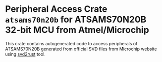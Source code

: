 # Peripheral Access Crate `atsams70n20b` for ATSAMS70N20B 32-bit MCU from Atmel/Microchip

This crate contains autogenerated code to access peripherals of ATSAMS70N20B generated from official SVD files from Microchip website using [svd2rust](https://github.com/rust-embedded/svd2rust/) tool.